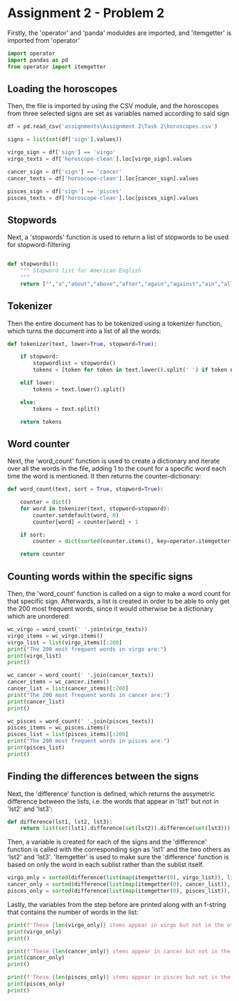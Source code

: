 # Assignment 2 - Problem 2
Firstly, the 'operator' and 'panda' moduldes are imported, and 'itemgetter' is imported from 'operator'

```python
import operator
import pandas as pd
from operator import itemgetter
```
## Loading the horoscopes
Then, the file is imported by using the CSV module, and the horoscopes from three selected signs are set as variables named according to said sign
```python
df = pd.read_csv('assignments\Assignment 2\Task 2\horoscopes.csv')

signs = list(set(df['sign'].values))

virgo_sign = df['sign'] == 'virgo'
virgo_texts = df['horoscope-clean'].loc[virgo_sign].values

cancer_sign = df['sign'] == 'cancer'
cancer_texts = df['horoscope-clean'].loc[cancer_sign].values

pisces_sign = df['sign'] == 'pisces'
pisces_texts = df['horoscope-clean'].loc[pisces_sign].values

```

## Stopwords
Next, a 'stopwords' function is used to return a list of stopwords to be used for stopword-filtering
```python

def stopwords():
    """ Stopword list for American English
    """
    return ["","a","about","above","after","again","against","ain","all","am","an","and","any","are","aren","aren't","as","at","be","because","been","before","being","below","between","both","but","by","can","couldn","couldn't","d","did","didn","didn't","do","does","doesn","doesn't","doing","don","don't","down","during","each","few","for","from","further","had","hadn","hadn't","has","hasn","hasn't","have","haven","haven't","having","he","her","here","hers","herself","him","himself","his","how","i","if","in","into","is","isn","isn't","it","it's","its","itself","just","ll","m","ma","me","mightn","mightn't","more","most","mustn","mustn't","my","myself","needn","needn't","no","nor","not","now","o","of","off","on","once","only","or","other","our","ours","ourselves","out","over","own","re","s","same","shan","shan't","she","she's","should","should've","shouldn","shouldn't","so","some","such","t","than","that","that'll","the","their","theirs","them","themselves","then","there","these","they","this","those","through","to","too","under","until","up","ve","very","was","wasn","wasn't","we","were","weren","weren't","what","when","where","which","while","who","whom","why","will","with","won","won't","wouldn","wouldn't","y","you","you'd","you'll","you're","you've","your","yours","yourself","yourselves","could","he'd","he'll","he's","here's","how's","i'd","i'll","i'm","i've","let's","ought","she'd","she'll","that's","there's","they'd","they'll","they're","they've","we'd","we'll","we're","we've","what's","when's","where's","who's","why's","would","able","abst","accordance","according","accordingly","across","act","actually","added","adj","affected","affecting","affects","afterwards","ah","almost","alone","along","already","also","although","always","among","amongst","announce","another","anybody","anyhow","anymore","anyone","anything","anyway","anyways","anywhere","apparently","approximately","arent","arise","around","aside","ask","asking","auth","available","away","awfully","b","back","became","become","becomes","becoming","beforehand","begin","beginning","beginnings","begins","behind","believe","beside","besides","beyond","biol","brief","briefly","c","ca","came","cannot","can't","cause","causes","certain","certainly","co","com","come","comes","contain","containing","contains","couldnt","date","different","done","downwards","due","e","ed","edu","effect","eg","eight","eighty","either","else","elsewhere","end","ending","enough","especially","et","etc","even","ever","every","everybody","everyone","everything","everywhere","ex","except","f","far","ff","fifth","first","five","fix","followed","following","follows","former","formerly","forth","found","four","furthermore","g","gave","get","gets","getting","give","given","gives","giving","go","goes","gone","got","gotten","h","happens","hardly","hed","hence","hereafter","hereby","herein","heres","hereupon","hes","hi","hid","hither","home","howbeit","however","hundred","id","ie","im","immediate","immediately","importance","important","inc","indeed","index","information","instead","invention","inward","itd","it'll","j","k","keep","keeps","kept","kg","km","know","known","knows","l","largely","last","lately","later","latter","latterly","least","less","lest","let","lets","like","liked","likely","line","little","'ll","look","looking","looks","ltd","made","mainly","make","makes","many","may","maybe","mean","means","meantime","meanwhile","merely","mg","might","million","miss","ml","moreover","mostly","mr","mrs","much","mug","must","n","na","name","namely","nay","nd","near","nearly","necessarily","necessary","need","needs","neither","never","nevertheless","new","next","nine","ninety","nobody","non","none","nonetheless","noone","normally","nos","noted","nothing","nowhere","obtain","obtained","obviously","often","oh","ok","okay","old","omitted","one","ones","onto","ord","others","otherwise","outside","overall","owing","p","page","pages","part","particular","particularly","past","per","perhaps","placed","please","plus","poorly","possible","possibly","potentially","pp","predominantly","present","previously","primarily","probably","promptly","proud","provides","put","q","que","quickly","quite","qv","r","ran","rather","rd","readily","really","recent","recently","ref","refs","regarding","regardless","regards","related","relatively","research","respectively","resulted","resulting","results","right","run","said","saw","say","saying","says","sec","section","see","seeing","seem","seemed","seeming","seems","seen","self","selves","sent","seven","several","shall","shed","shes","show","showed","shown","showns","shows","significant","significantly","similar","similarly","since","six","slightly","somebody","somehow","someone","somethan","something","sometime","sometimes","somewhat","somewhere","soon","sorry","specifically","specified","specify","specifying","still","stop","strongly","sub","substantially","successfully","sufficiently","suggest","sup","sure","take","taken","taking","tell","tends","th","thank","thanks","thanx","thats","that've","thence","thereafter","thereby","thered","therefore","therein","there'll","thereof","therere","theres","thereto","thereupon","there've","theyd","theyre","think","thou","though","thoughh","thousand","throug","throughout","thru","thus","til","tip","together","took","toward","towards","tried","tries","truly","try","trying","ts","twice","two","u","un","unfortunately","unless","unlike","unlikely","unto","upon","ups","us","use","used","useful","usefully","usefulness","uses","using","usually","v","value","various","'ve","via","viz","vol","vols","vs","w","want","wants","wasnt","way","wed","welcome","went","werent","whatever","what'll","whats","whence","whenever","whereafter","whereas","whereby","wherein","wheres","whereupon","wherever","whether","whim","whither","whod","whoever","whole","who'll","whomever","whos","whose","widely","willing","wish","within","without","wont","words","world","wouldnt","www","x","yes","yet","youd","youre","z","zero","a's","ain't","allow","allows","apart","appear","appreciate","appropriate","associated","best","better","c'mon","c's","cant","changes","clearly","concerning","consequently","consider","considering","corresponding","course","currently","definitely","described","despite","entirely","exactly","example","going","greetings","hello","help","hopefully","ignored","inasmuch","indicate","indicated","indicates","inner","insofar","it'd","keep","keeps","novel","presumably","reasonably","second","secondly","sensible","serious","seriously","sure","t's","third","thorough","thoroughly","three","well","wonder"]

```

## Tokenizer
Then the entire document has to be tokenized using a tokenizer function, which turns the document into a list of all the words:
```python
def tokenizer(text, lower=True, stopword=True):

    if stopword:
        stopwordlist = stopwords()
        tokens = [token for token in text.lower().split(' ') if token not in stopwordlist]

    elif lower:
        tokens = text.lower().split()

    else:
        tokens = text.split()

    return tokens
```

## Word counter
Next, the 'word_count' function is used to create a dictionary and iterate over all the words in the file, adding 1 to the count for a specific word each time the word is mentioned. It then returns the counter-dictionary:
```python
def word_count(text, sort = True, stopword=True):

    counter = dict()
    for word in tokenizer(text, stopword=stopword):
        counter.setdefault(word, 0)
        counter[word] = counter[word] + 1

    if sort:
        counter = dict(sorted(counter.items(), key=operator.itemgetter(1), reverse=True))

    return counter
```

## Counting words within the specific signs
Then, the 'word_count' function is called on a sign to make a word count for that specific sign. Afterwards, a list is created in order to be able to only get the 200 most frequent words, since it would otherwise be a dictionary which are unordered:
```python
wc_virgo = word_count(' '.join(virgo_texts))
virgo_items = wc_virgo.items()
virgo_list = list(virgo_items)[:200]
print("The 200 most frequent words in virgo are:")
print(virgo_list)
print()

wc_cancer = word_count(' '.join(cancer_texts))
cancer_items = wc_cancer.items()
cancer_list = list(cancer_items)[:200]
print("The 200 most frequent words in cancer are:")
print(cancer_list)
print()

wc_pisces = word_count(' '.join(pisces_texts))
pisces_items = wc_pisces.items()
pisces_list = list(pisces_items)[:200]
print("The 200 most frequent words in pisces are:")
print(pisces_list)
print()
```

## Finding the differences between the signs
Next, the 'difference' function is defined, which returns the assymetric difference between the lists, i.e. the words that appear in 'lst1' but not in 'lst2' and 'lst3':
```python
def difference(lst1, lst2, lst3):
    return list(set(lst1).difference(set(lst2)).difference(set(lst3)))
```

Then, a variable is created for each of the signs and the 'difference' function is called with the corresponding sign as 'lst1' and the two others as 'lst2' and 'lst3'. 'Itemgetter' is used to make sure the 'difference' function is based on only the word in each sublist rather than the sublist itself.
```python
virgo_only = sorted(difference(list(map(itemgetter(0), virgo_list)), list(map(itemgetter(0), cancer_list)), list(map(itemgetter(0), pisces_list))))
cancer_only = sorted(difference(list(map(itemgetter(0), cancer_list)), list(map(itemgetter(0), virgo_list)), list(map(itemgetter(0), pisces_list))))
pisces_only = sorted(difference(list(map(itemgetter(0), pisces_list)), list(map(itemgetter(0), virgo_list)), list(map(itemgetter(0), cancer_list))))
```

Lastly, the variables from the step before are printed along with an f-string that contains the number of words in the list:
```python
print(f'These {len(virgo_only)} items appear in virgo but not in the others:')
print(virgo_only)
print()

print(f'These {len(cancer_only)} items appear in cancer but not in the others:')
print(cancer_only)
print()

print(f'These {len(pisces_only)} items appear in pisces but not in the others:')
print(pisces_only)
print()
``` 